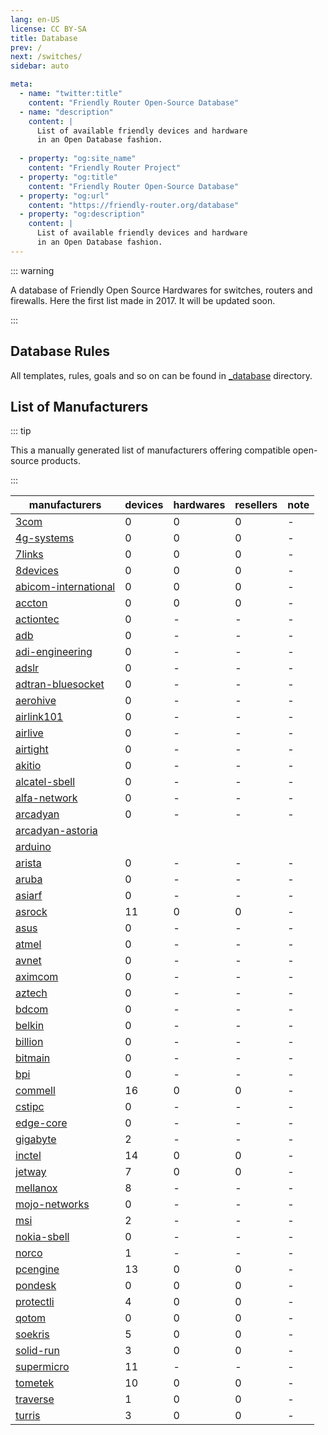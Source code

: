 ```yaml
---
lang: en-US
license: CC BY-SA
title: Database
prev: /
next: /switches/
sidebar: auto

meta:
  - name: "twitter:title"
    content: "Friendly Router Open-Source Database"
  - name: "description" 
    content: | 
      List of available friendly devices and hardware
      in an Open Database fashion.
      
  - property: "og:site_name"
    content: "Friendly Router Project"
  - property: "og:title"
    content: "Friendly Router Open-Source Database"
  - property: "og:url"
    content: "https://friendly-router.org/database"
  - property: "og:description"
    content: |
      List of available friendly devices and hardware
      in an Open Database fashion.
---
```


::: warning

A database of Friendly Open Source Hardwares for switches, routers and
firewalls. Here the first list made in 2017. It will be updated soon.

:::

## Database Rules

All templates, rules, goals and so on can be found in
[_database](/_database) directory.

## List of Manufacturers

::: tip

This a manually generated list of manufacturers offering compatible
open-source products.

:::

| manufacturers                                 | devices | hardwares | resellers | note |
|-----------------------------------------------|---------|-----------|-----------|------|
| [3com](3com/)                                 |       0 |         0 |         0 |    - |
| [4g-systems](4g-systems/)                     |       0 |         0 |         0 |    - |
| [7links](7links/)                             |       0 |         0 |         0 |    - |
| [8devices](8devices/)                         |       0 |         0 |         0 |    - |
| [abicom-international](abicom-international/) |       0 |         0 |         0 |    - |
| [accton](accton/)                             |       0 |         0 |         0 |    - |
| [actiontec](actiontec/)                       |       0 |         - |         - |    - |
| [adb](adb/)                                   |       0 |         - |         - |    - |
| [adi-engineering](adi-engineering/)           |       0 |         - |         - |    - |
| [adslr](adslr/)                               |       0 |         - |         - |    - |
| [adtran-bluesocket](adtran-bluesocket/)       |       0 |         - |         - |    - |
| [aerohive](aerohive/)                         |       0 |         - |         - |    - |
| [airlink101](airlink101/)                     |       0 |         - |         - |    - |
| [airlive](airlive/)                           |       0 |         - |         - |    - |
| [airtight](airtight/)                         |       0 |         - |         - |    - |
| [akitio](akitio/)                             |       0 |         - |         - |    - |
| [alcatel-sbell](alcatel-sbell/)               |       0 |         - |         - |    - |
| [alfa-network](alfa-network/)                 |       0 |         - |         - |    - |
| [arcadyan](arcadyan/)                         |       0 |         - |         - |    - |
| [arcadyan-astoria](arcadyan-astoria/)         |
| [arduino](arduino/)                           |
| [arista](arista/)                             |       0 |         - |         - |    - |
| [aruba](aruba/)                               |       0 |         - |         - |    - |
| [asiarf](asiarf/)                             |       0 |         - |         - |    - |
| [asrock](asrock/)                             |      11 |         0 |         0 |    - |
| [asus](asus/)                                 |       0 |         - |         - |    - |
| [atmel](atmel/)                               |       0 |         - |         - |    - |
| [avnet](avnet/)                               |       0 |         - |         - |    - |
| [aximcom](aximcom/)                           |       0 |         - |         - |    - |
| [aztech](aztech/)                             |       0 |         - |         - |    - |
| [bdcom](bdcom/)                               |       0 |         - |         - |    - |
| [belkin](belkin/)                             |       0 |         - |         - |    - |
| [billion](billion/)                           |       0 |         - |         - |    - |
| [bitmain](bitmain/)                           |       0 |         - |         - |    - |
| [bpi](bpi/)                                   |       0 |         - |         - |    - |
| [commell](commell/)                           |      16 |         0 |         0 |    - |
| [cstipc](cstipc/)                             |       0 |         - |         - |    - |
| [edge-core](edge-core/)                       |       0 |         - |         - |    - |
| [gigabyte](gigabyte/)                         |       2 |         - |         - |    - |
| [inctel](inctel/)                             |      14 |         0 |         0 |    - |
| [jetway](jetway/)                             |       7 |         0 |         0 |    - |
| [mellanox](mellanox/)                         |       8 |         - |         - |    - |
| [mojo-networks](mojo-networks)                |       0 |         - |         - |    - |
| [msi](msi/)                                   |       2 |         - |         - |    - |
| [nokia-sbell](nokia-sbell/)                   |       0 |         - |         - |    - |
| [norco](norco/)                               |       1 |         - |         - |    - |
| [pcengine](pcengine/)                         |      13 |         0 |         0 |    - |
| [pondesk](pondesk/)                           |       0 |         0 |         0 |    - |
| [protectli](protectli/)                       |       4 |         0 |         0 |    - |
| [qotom](qotom/)                               |       0 |         0 |         0 |    - |
| [soekris](soekris/)                           |       5 |         0 |         0 |    - |
| [solid-run](solid-run/)                       |       3 |         0 |         0 |    - |
| [supermicro](supermicro/)                     |      11 |         - |         - |    - |
| [tometek](tometek/)                           |      10 |         0 |         0 |    - |
| [traverse](traverse/)                         |       1 |         0 |         0 |    - |
| [turris](turris/)                             |       3 |         0 |         0 |    - |

